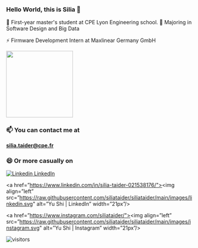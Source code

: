 ### Hello World, this is Silia 👋

💬 First-year master's student at CPE Lyon Engineering school.
🔭 Majoring in Software Design and Big Data

⚡ Firmware Development Intern at Maxlinear Germany GmbH

  <img height="180em" src="https://github-readme-stats.vercel.app/api?username=siliataider&show_icons=true&hide_border=true&&count_private=true&include_all_commits=true" />

### 📫 You can contact me at 

**silia.taider@cpe.fr**

### 😄 Or more casually on

[![Linkedin](https://i.stack.imgur.com/gVE0j.png) LinkedIn](https://www.linkedin.com/in/silia-taider-021538176/)
&nbsp;

<a href=”https://www.linkedin.com/in/silia-taider-021538176/"><img align=”left” src=”https://raw.githubusercontent.com/siliataider/siliataider/main/images/linkedin.svg" alt=”Yu Shi | LinkedIn” width=”21px”/></a>

<a href=”https://www.instagram.com/siliataider/"><img align=”left” src=”https://raw.githubusercontent.com/siliataider/siliataider/main/images/instagram.svg" alt=”Yu Shi | Instagram” width=”21px”/></a>

![visitors](https://visitor-badge.glitch.me/badge?page_id=page.id)

